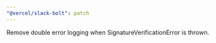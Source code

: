 ```yaml
---
"@vercel/slack-bolt": patch
---
```


Remove double error logging when SignatureVerificationError is thrown.
